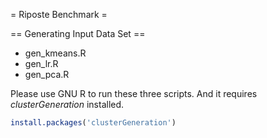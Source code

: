 = Riposte Benchmark =


== Generating Input Data Set ==
- gen_kmeans.R
- gen_lr.R
- gen_pca.R

Please use GNU R to run these three scripts.
And it requires *clusterGeneration* installed.
```R
install.packages('clusterGeneration')
```
